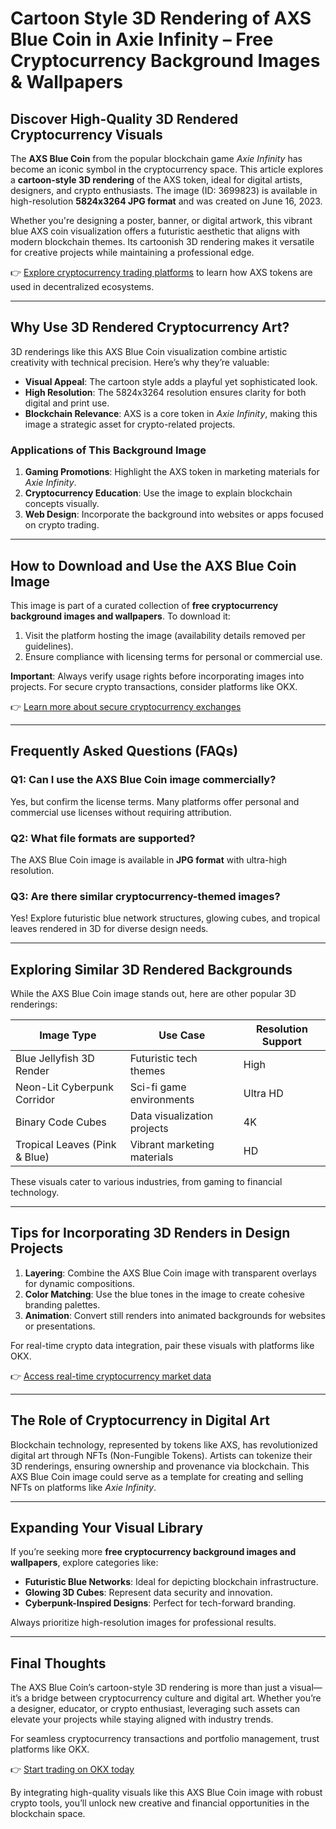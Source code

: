 # Cartoon Style 3D Rendering of AXS Blue Coin in Axie Infinity – Free Cryptocurrency Background Images & Wallpapers  

## Discover High-Quality 3D Rendered Cryptocurrency Visuals  

The **AXS Blue Coin** from the popular blockchain game *Axie Infinity* has become an iconic symbol in the cryptocurrency space. This article explores a **cartoon-style 3D rendering** of the AXS token, ideal for digital artists, designers, and crypto enthusiasts. The image (ID: 3699823) is available in high-resolution **5824x3264 JPG format** and was created on June 16, 2023.  

Whether you're designing a poster, banner, or digital artwork, this vibrant blue AXS coin visualization offers a futuristic aesthetic that aligns with modern blockchain themes. Its cartoonish 3D rendering makes it versatile for creative projects while maintaining a professional edge.  

👉 [Explore cryptocurrency trading platforms](https://bit.ly/okx-bonus) to learn how AXS tokens are used in decentralized ecosystems.  

---

## Why Use 3D Rendered Cryptocurrency Art?  

3D renderings like this AXS Blue Coin visualization combine artistic creativity with technical precision. Here’s why they’re valuable:  

- **Visual Appeal**: The cartoon style adds a playful yet sophisticated look.  
- **High Resolution**: The 5824x3264 resolution ensures clarity for both digital and print use.  
- **Blockchain Relevance**: AXS is a core token in *Axie Infinity*, making this image a strategic asset for crypto-related projects.  

### Applications of This Background Image  

1. **Gaming Promotions**: Highlight the AXS token in marketing materials for *Axie Infinity*.  
2. **Cryptocurrency Education**: Use the image to explain blockchain concepts visually.  
3. **Web Design**: Incorporate the background into websites or apps focused on crypto trading.  

---

## How to Download and Use the AXS Blue Coin Image  

This image is part of a curated collection of **free cryptocurrency background images and wallpapers**. To download it:  

1. Visit the platform hosting the image (availability details removed per guidelines).  
2. Ensure compliance with licensing terms for personal or commercial use.  

**Important**: Always verify usage rights before incorporating images into projects. For secure crypto transactions, consider platforms like OKX.  

👉 [Learn more about secure cryptocurrency exchanges](https://bit.ly/okx-bonus)  

---

## Frequently Asked Questions (FAQs)  

### Q1: Can I use the AXS Blue Coin image commercially?  
Yes, but confirm the license terms. Many platforms offer personal and commercial use licenses without requiring attribution.  

### Q2: What file formats are supported?  
The AXS Blue Coin image is available in **JPG format** with ultra-high resolution.  

### Q3: Are there similar cryptocurrency-themed images?  
Yes! Explore futuristic blue network structures, glowing cubes, and tropical leaves rendered in 3D for diverse design needs.  

---

## Exploring Similar 3D Rendered Backgrounds  

While the AXS Blue Coin image stands out, here are other popular 3D renderings:  

| Image Type                     | Use Case                              | Resolution Support |  
|--------------------------------|----------------------------------------|--------------------|  
| Blue Jellyfish 3D Render       | Futuristic tech themes                 | High               |  
| Neon-Lit Cyberpunk Corridor    | Sci-fi game environments               | Ultra HD           |  
| Binary Code Cubes              | Data visualization projects            | 4K                 |  
| Tropical Leaves (Pink & Blue)  | Vibrant marketing materials            | HD                 |  

These visuals cater to various industries, from gaming to financial technology.  

---

## Tips for Incorporating 3D Renders in Design Projects  

1. **Layering**: Combine the AXS Blue Coin image with transparent overlays for dynamic compositions.  
2. **Color Matching**: Use the blue tones in the image to create cohesive branding palettes.  
3. **Animation**: Convert still renders into animated backgrounds for websites or presentations.  

For real-time crypto data integration, pair these visuals with platforms like OKX.  

👉 [Access real-time cryptocurrency market data](https://bit.ly/okx-bonus)  

---

## The Role of Cryptocurrency in Digital Art  

Blockchain technology, represented by tokens like AXS, has revolutionized digital art through NFTs (Non-Fungible Tokens). Artists can tokenize their 3D renderings, ensuring ownership and provenance via blockchain. This AXS Blue Coin image could serve as a template for creating and selling NFTs on platforms like *Axie Infinity*.  

---

## Expanding Your Visual Library  

If you’re seeking more **free cryptocurrency background images and wallpapers**, explore categories like:  

- **Futuristic Blue Networks**: Ideal for depicting blockchain infrastructure.  
- **Glowing 3D Cubes**: Represent data security and innovation.  
- **Cyberpunk-Inspired Designs**: Perfect for tech-forward branding.  

Always prioritize high-resolution images for professional results.  

---

## Final Thoughts  

The AXS Blue Coin’s cartoon-style 3D rendering is more than just a visual—it’s a bridge between cryptocurrency culture and digital art. Whether you’re a designer, educator, or crypto enthusiast, leveraging such assets can elevate your projects while staying aligned with industry trends.  

For seamless cryptocurrency transactions and portfolio management, trust platforms like OKX.  

👉 [Start trading on OKX today](https://bit.ly/okx-bonus)  

By integrating high-quality visuals like this AXS Blue Coin image with robust crypto tools, you’ll unlock new creative and financial opportunities in the blockchain space.
